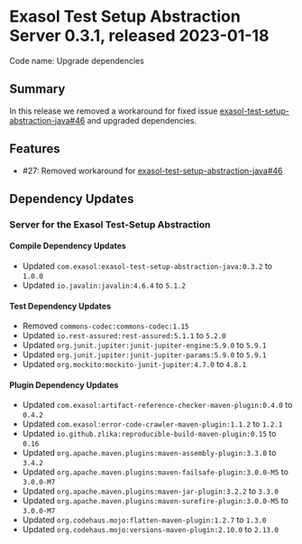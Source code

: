 # Exasol Test Setup Abstraction Server 0.3.1, released 2023-01-18

Code name: Upgrade dependencies

## Summary

In this release we removed a workaround for fixed issue [exasol-test-setup-abstraction-java#46](https://github.com/exasol/exasol-test-setup-abstraction-java/issues/46) and upgraded dependencies.

## Features

* #27: Removed workaround for [exasol-test-setup-abstraction-java#46](https://github.com/exasol/exasol-test-setup-abstraction-java/issues/46)

## Dependency Updates

### Server for the Exasol Test-Setup Abstraction

#### Compile Dependency Updates

* Updated `com.exasol:exasol-test-setup-abstraction-java:0.3.2` to `1.0.0`
* Updated `io.javalin:javalin:4.6.4` to `5.1.2`

#### Test Dependency Updates

* Removed `commons-codec:commons-codec:1.15`
* Updated `io.rest-assured:rest-assured:5.1.1` to `5.2.0`
* Updated `org.junit.jupiter:junit-jupiter-engine:5.9.0` to `5.9.1`
* Updated `org.junit.jupiter:junit-jupiter-params:5.9.0` to `5.9.1`
* Updated `org.mockito:mockito-junit-jupiter:4.7.0` to `4.8.1`

#### Plugin Dependency Updates

* Updated `com.exasol:artifact-reference-checker-maven-plugin:0.4.0` to `0.4.2`
* Updated `com.exasol:error-code-crawler-maven-plugin:1.1.2` to `1.2.1`
* Updated `io.github.zlika:reproducible-build-maven-plugin:0.15` to `0.16`
* Updated `org.apache.maven.plugins:maven-assembly-plugin:3.3.0` to `3.4.2`
* Updated `org.apache.maven.plugins:maven-failsafe-plugin:3.0.0-M5` to `3.0.0-M7`
* Updated `org.apache.maven.plugins:maven-jar-plugin:3.2.2` to `3.3.0`
* Updated `org.apache.maven.plugins:maven-surefire-plugin:3.0.0-M5` to `3.0.0-M7`
* Updated `org.codehaus.mojo:flatten-maven-plugin:1.2.7` to `1.3.0`
* Updated `org.codehaus.mojo:versions-maven-plugin:2.10.0` to `2.13.0`
